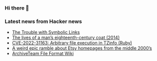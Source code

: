 ### Hi there 👋

<!--
**arashid-sh/arashid-sh** is a ✨ _special_ ✨ repository because its `README.md` (this file) appears on your GitHub profile.

Here are some ideas to get you started:

- 🔭 I’m currently working on ...
- 🌱 I’m currently learning ...
- 👯 I’m looking to collaborate on ...
- 🤔 I’m looking for help with ...
- 💬 Ask me about ...
- 📫 How to reach me: ...
- 😄 Pronouns: ...
- ⚡ Fun fact: ...
-->

### Latest news from Hacker news
<!-- BLOG-POST-LIST:START -->
- [The Trouble with Symbolic Links](https://lwn.net/Articles/899543/)
- [The lives of a man’s eighteenth-century coat &lpar;2014&rpar;](https://www.ngv.vic.gov.au/essay/the-lives-of-a-mans-eighteenth-century-coat/)
- [CVE-2022-31163: Arbitrary file execution in TZinfo &lpar;Ruby&rpar;](https://github.com/tzinfo/tzinfo/security/advisories/GHSA-5cm2-9h8c-rvfx)
- [A weird epic ramble about Etsy homepages from the middle 2000’s](https://twitter.com/mcfunley/status/1550219636464967680)
- [ArchiveTeam File Format Wiki](http://fileformats.archiveteam.org/wiki/Category:File_formats_by_extension)
<!-- BLOG-POST-LIST:END -->
